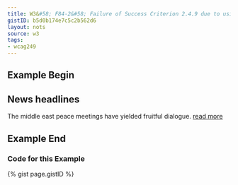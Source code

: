```yaml
---
title: W3&#58; F84-2&#58; Failure of Success Criterion 2.4.9 due to using a non-specific link such as "click here" or "more" without a mechanism to change the link text to specific text.
gistID: b5d0b174e7c5c2b562d6
layout: nots
source: w3
tags:
- wcag249
---
```


<h2 aria-describedby="{{ page.gistID }}">Example Begin</h2>
<div class="rendered-not">
<h2>News headlines</h2>
The middle east peace meetings have yielded fruitful dialogue. 
<a href="r4300.htm">read more</a>
</div> <!-- rendered-not -->

<h2 aria-describedby="{{ page.gistID }}">Example End</h2>

<h3 aria-describedby="{{ page.gistID }}">Code for this Example</h3>
{% gist page.gistID %}